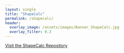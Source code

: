 ```yaml
---
layout: single
title: "ShapeCalc"
permalink: /shapecalc/
header:
  overlay_image: /assets/images/Banner_ShapeCalc.jpg
  overlay_filter: 0.3
---
```


[Visit the ShapeCalc Repository](https://github.com/MartinMangler/shapecalc)
